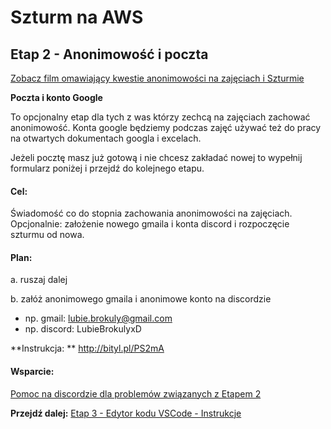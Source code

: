 # Szturm na AWS 

## Etap 2 - Anonimowość i poczta

[Zobacz film omawiający kwestie anonimowości na zajęciach i Szturmie](http://bityl.pl/VkxmB)


**Poczta i konto Google**

To opcjonalny etap dla tych z was którzy zechcą na zajęciach zachować anonimowość.
Konta google będziemy podczas zajęć używać też do pracy na otwartych dokumentach googla i excelach.

Jeżeli pocztę masz już gotową i nie chcesz zakładać nowej to wypełnij formularz poniżej i przejdź do kolejnego etapu.


#### Cel:
Świadomość co do stopnia zachowania anonimowości na zajęciach.
Opcjonalnie: założenie nowego gmaila i konta discord i rozpoczęcie szturmu od nowa.


#### Plan:

a. ruszaj dalej

b. załóż anonimowego gmaila i anonimowe konto na discordzie

- np. gmail:   lubie.brokuly@gmail.com
- np. discord: LubieBrokulyxD

**Instrukcja: **
http://bityl.pl/PS2mA


#### Wsparcie:
[Pomoc na discordzie dla problemów związanych z Etapem 2](https://discord.gg/ZtJ2tq2vbd)




**Przejdź dalej:** [Etap 3 - Edytor kodu VSCode - Instrukcje](http://bityl.pl/7yKAX)
